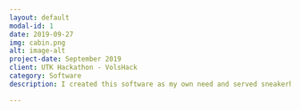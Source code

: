 ```yaml
---
layout: default
modal-id: 1
date: 2019-09-27
img: cabin.png
alt: image-alt
project-date: September 2019
client: UTK Hackathon - VolsHack
category: Software
description: I created this software as my own need and served sneakerheads with the opportunity to buy extremely rare sneaker pairs on the market. The software will have many parts for development, but I have developed 2 necessary parts and time-limited for the hackathon 2019. This software uses same purpose with <a href="https://aycd.io/shop/oneclick">AYCD</a>, but it is free. Software called Panda Sole Kicks AIO. It can now support users to create multiple fake addresses to make a profile when buying shoes because each profile is an opportunity to buy. In addition, it can help users of <a href="https://www.reddirtproxies.com/">Red Dirt Proxies</a> automatically create their proxies automatically and faster instead of creating via <a href="https://discordapp.com/">Discord</a>. In the future, I can develop automated tasks, which means creating hundreds of bots that log into a website to search for items with given keywords and checkout within 1-5s. download: Download Link: <a href="https://drive.google.com/file/d/1TxFcsbSZ7bmgwZm8LaNWaUK8HqQAvqbK/view?usp=sharing">Panda Sole Kicks AIO</a>

---
```

